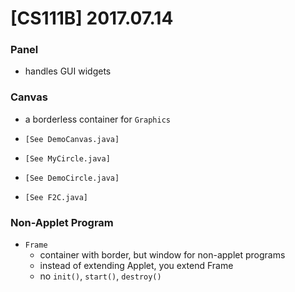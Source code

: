 # [CS111B] 2017.07.14

### Panel

* handles GUI widgets

### Canvas

* a borderless container for `Graphics`

* `[See DemoCanvas.java]`
* `[See MyCircle.java]`
* `[See DemoCircle.java]`
* `[See F2C.java]`

### Non-Applet Program

* `Frame`
    * container with border, but window for non-applet programs
    * instead of extending Applet, you extend Frame
    * no `init()`, `start()`, `destroy()`
